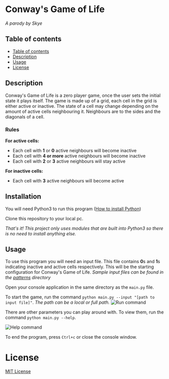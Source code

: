 # Conway's Game of Life
_A parody by Skye_

<a id="tableOfContents"></a>
## Table of contents
- [Table of contents](#tableOfContents)
- [Description](#description)
- [Usage](#usage)
- [License](#license)


<a id="description"></a>
## Description
Conway's Game of Life is a zero player game, once the user sets the initial state it plays itself.
The game is made up of a grid, each cell in the grid is either active or inactive. The state of a cell may change depending on the amount of active cells neighbouring it.  Neighbours are to the sides and the diagonals of a cell.

### Rules
**For active cells:**
- Each cell with **1** or **0** active neighbours will become inactive
- Each cell with **4 or more** active neighbours will become inactive
- Each cell with **2** or **3** active neighbours will stay active

**For inactive cells:**
- Each cell with **3** active neighbours will become active

<a id="installation"></a>
## Installation
You will need Python3 to run this program ([How to install Python](https://www.ics.uci.edu/~pattis/common/handouts/pythoneclipsejava/python.html))

Clone this repository to your local pc.

_That's it! This project only uses modules that are built into Python3 so there is no need to install anything else._

<a id="usage"></a>
## Usage
To use this program you will need an input file. This file contains **0**s  and **1**s indicating inactive and active cells respectively. This will be the starting configuration for Conway's Game of Life. _Sample input files can be found in the [patterns](patterns) directory_

Open your console application in the same directory as the `main.py` file.

To start the game, run the command `python main.py --input "[path to input file]"`. _The path can be a local or full path._
![Run command](https://image.prntscr.com/image/UBudA_16Rjq0sYjuur8DKQ.png)

There are other parameters you can play around with.
To view them, run the command `python main.py --help`.

![Help command](https://image.prntscr.com/image/zb7XkIX7RruIxIxQxv458w.png)

To end the program, press `Ctrl+c` or close the console window.

<a id="license"></a>
# License
[MIT License](LICENSE.md)

